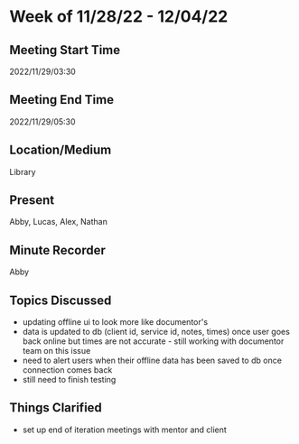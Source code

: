 # Week of 11/28/22 - 12/04/22

## Meeting Start Time
2022/11/29/03:30

## Meeting End Time
2022/11/29/05:30

## Location/Medium
Library

## Present
Abby, Lucas, Alex, Nathan

## Minute Recorder
Abby

## Topics Discussed
* updating offline ui to look more like documentor's
* data is updated to db (client id, service id, notes, times) once user goes back online but times are not accurate - still working with documentor team on this issue
* need to alert users when their offline data has been saved to db once connection comes back
* still need to finish testing

## Things Clarified
* set up end of iteration meetings with mentor and client

